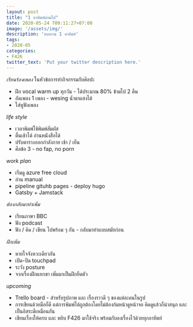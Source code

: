 ```yaml
---
layout: post
title: "1 อาทิตย์ผ่านไป"
date: 2020-05-24 T09:11:27+07:00
image: '/assets/img/'
description: 'ทบทวน 1 อาทิตย์'
tags:
- 2020-05
categories:
- F426
twitter_text: 'Put your twitter description here.'
---
```

*เรียนร้องเพลง*
ในหัวข้อการทำกิจกรรมกับศิลปะ
- ฝึก vocal warm up ทุกวัน - ได้ประมาณ 80% ข้ามไป 2 คืน
- อัดเพลง 1 เพลง - wesing น้ำตาแสงไต้
- ใส่หูฟังเพลง

*life style*
- เวลาพิมพ์ใช้พิมพ์สัมผัส
- ตื่นเช้าได้ อ่านหนังสือได้
- ปรับตารางออกกำลังกาย เช้า / เย็น
- ศีลข้อ 3 - no fap, no porn

*work plan*
- เริ่มดู azure free cloud
- อ่าน manual
- pipeline gituhb pages - deploy hugo
- Gatsby + Jamstack

*ต้องกลับมาทำเพิ่ม*
- เรียนภาษา BBC
- ฟัง podcast
- ฟัง / คิด / เขียน ไปพร้อม ๆ กัน - กลับมาทำแบบสมัยก่อน

*ฝึกเพิ่ม*
- หายใจจังหวะเดียวกัน
- เปิด-ปิด touchpad
- ระวัง posture
- จากเรื่องฝึกแยกขา เพิ่มมาเป็นฝึกยืดตัว

*upcoming*
- Trello board - สำหรับรูปภาพ และ เรื่องราวดี ๆ ของแต่ละคนในรูป
- การเขียนด้วยมือก็ดี แต่การพิมพ์ได้ถูกต้องโดยไม่ต้องก้มหน้าดูหน้าจอ คิดดูแล้วก็น่าสนุก และ เป็นอิสระดีเหมือนกัน
- เขียนเรื่องให้ครบ และ หยิบ F426 มาใช้จริง พร้อมกับลงเรื่องไว้ด้วยทุกอาทิตย์

